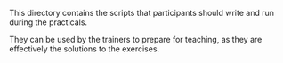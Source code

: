 This directory contains the scripts that participants should write and run during the practicals. 

They can be used by the trainers to prepare for teaching, as they are effectively the solutions to the exercises.